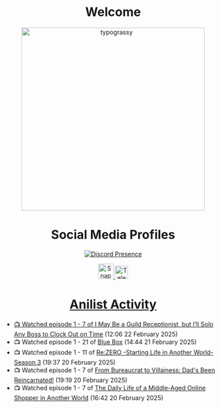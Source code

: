 <div align="center">

# Welcome
<a href="https://github.com/kawarimidoll/typograssy">
    <img alt="typograssy" src="https://typograssy.deno.dev/api?text=%E3%82%88%E3%81%86%E3%81%93%E3%81%9D%E3%81%BF%E3%81%AA%E3%81%95%E3%82%93%20-%20Sheby--&&l0=none&l1=82d9d0&l2=027353&l3=038c4c&l4=01402e&bg=none&frame=none&speed=100&comment=" width="421.99">
</a>

</div>

<div align="center">

# Social Media Profiles

[![Discord Presence](https://lanyard.cnrad.dev/api/612532963938271232)](https://discord.com/users/612532963938271232)


<a href="https://www.snapchat.com/add/a.sheby" title="Snapchat Profile">
    <img src="https://www.freepnglogos.com/uploads/snapchat-logo-png-0.png" width="35" alt="Snapchat Logo" />


<a href="https://t.me/ASheby" title="Telegram Profile">
    <img src="https://www.freepnglogos.com/uploads/telegram-logo-png-0.png" width="30" alt="Telegram Logo" />


</div>

<div align="center">

# Anilist Activity

</div>

<!-- ANILIST_ACTIVITY:start -->

-   📺 Watched episode 1 - 7 of [I May Be a Guild Receptionist, but I’ll Solo Any Boss to Clock Out on Time](https://anilist.co/anime/167143) (12:06 22 February 2025)
-   📺 Watched episode 1 - 21 of [Blue Box](https://anilist.co/anime/170942) (14:44 21 February 2025)
-   📺 Watched episode 1 - 11 of [Re:ZERO -Starting Life in Another World- Season 3](https://anilist.co/anime/163134) (19:37 20 February 2025)
-   📺 Watched episode 1 - 7 of [From Bureaucrat to Villainess: Dad's Been Reincarnated!](https://anilist.co/anime/172453) (19:19 20 February 2025)
-   📺 Watched episode 1 - 7 of [The Daily Life of a Middle-Aged Online Shopper in Another World](https://anilist.co/anime/180292) (16:42 20 February 2025)

<!-- ANILIST_ACTIVITY:end -->
